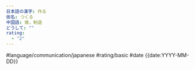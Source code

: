 ```yaml
---
日本語の漢字: 作る
仮名: つくる
中国語: 做，制造
どうして: ""
rating:
  - "2"
---
```


#language/communication/japanese #rating/basic #date {{date:YYYY-MM-DD}}